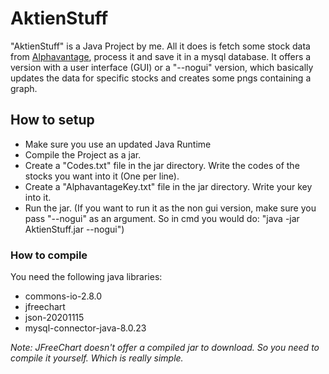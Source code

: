 # AktienStuff
"AktienStuff" is a Java Project by me. All it does is fetch some stock data from [Alphavantage](https://www.alphavantage.co/ "Alphavantage"), process it and save it in a mysql database. It offers a version with a user interface (GUI) or a "--nogui" version, which basically updates the data for specific stocks and creates some pngs containing a graph.

## How to setup
- Make sure you use an updated Java Runtime
- Compile the Project as a jar.
- Create a "Codes.txt" file in the jar directory. Write the codes of the stocks you want into it (One per line).
- Create a "AlphavantageKey.txt" file in the jar directory. Write your key into it.
- Run the jar. (If you want to run it as the non gui version, make sure you pass "--nogui" as an argument. So in cmd you would do: "java -jar AktienStuff.jar --nogui")

### How to compile
You need the following java libraries:
- commons-io-2.8.0
- jfreechart
- json-20201115
- mysql-connector-java-8.0.23

*Note: JFreeChart doesn't offer a compiled jar to download. So you need to compile it yourself. Which is really simple.*
